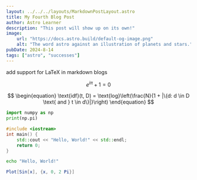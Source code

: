 ```yaml
---
layout: ../../../layouts/MarkdownPostLayout.astro
title: My Fourth Blog Post
author: Astro Learner
description: "This post will show up on its own!"
image:
    url: "https://docs.astro.build/default-og-image.png"
    alt: "The word astro against an illustration of planets and stars."
pubDate: 2024-8-14
tags: ["astro", "successes"]
---
```


add support for LaTeX in markdown blogs

$$
e^{i\pi} + 1 = 0
$$

$$
\begin{equation}
    \text{idf}(t, D) = \text{log}\left(\frac{N}{1 + |\{d: d \in D \text{ and } t \in d\}|}\right)
\end{equation}
$$

```python
import numpy as np
print(np.pi)
```

```cpp
#include <iostream>
int main() {
    std::cout << "Hello, World!" << std::endl;
    return 0;
}
```

```bash
echo "Hello, World!"
```

```mathematica
Plot[Sin[x], {x, 0, 2 Pi}]
```
